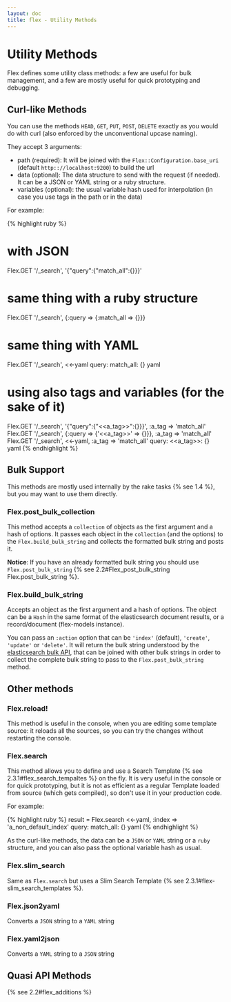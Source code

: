 ```yaml
---
layout: doc
title: flex - Utility Methods
---
```


# Utility Methods

Flex defines some utility class methods: a few are useful for bulk management, and a few are mostly useful for quick prototyping and debugging.


## Curl-like Methods

You can use the methods `HEAD`, `GET`, `PUT`, `POST`, `DELETE` exactly as you would do with curl (also enforced by the unconventional upcase naming).

They accept 3 arguments:

* path (required): It will be joined with the `Flex::Configuration.base_uri` (default `http:://localhost:9200`) to build the url
* data (optional): The data structure to send with the request (if needed). It can be a JSON or YAML string or a ruby structure.
* variables (optional): the usual variable hash used for interpolation (in case you use tags in the path or in the data)

For example:

{% highlight ruby %}
# with JSON
Flex.GET '/_search', '{"query":{"match_all":{}}}'

# same thing with a ruby structure
Flex.GET '/_search', {:query => {:match_all => {}}}

# same thing with YAML
Flex.GET '/_search', <<-yaml
  query:
    match_all: {}
  yaml

# using also tags and variables (for the sake of it)
Flex.GET '/_search', '{"query":{"<<a_tag>>":{}}}', :a_tag => 'match_all'
Flex.GET '/_search',  {:query => {'<<a_tag>>' => {}}}, :a_tag => 'match_all'
Flex.GET '/_search', <<-yaml, :a_tag => 'match_all'
query:
  <<a_tag>>: {}
yaml
{% endhighlight %}

## Bulk Support

This methods are mostly used internally by the rake tasks {% see 1.4 %}, but you may want to use them directly.

### Flex.post_bulk_collection

This method accepts a `collection` of objects as the first argument and a hash of options. It passes each object in the `collection` (and the options) to the `Flex.build_bulk_string` and collects the formatted bulk string and posts it.

**Notice**: If you have an already formatted bulk string you should use `Flex.post_bulk_string` {% see 2.2#Flex_post_bulk_string Flex.post_bulk_string %}.

### Flex.build_bulk_string

Accepts an object as the first argument and a hash of options. The object can be a `Hash` in the same format of the elasticsearch document results, or a record/document (flex-models instance).

 You can pass an `:action` option that can be `'index'` (default), `'create'`, `'update'` or `'delete'`. It will return the bulk string understood by the [elasticsearch bulk API](http://www.elasticsearch.org/guide/reference/api/bulk/), that can be joined with other bulk strings in order to collect the complete bulk string to pass to the `Flex.post_bulk_string` method.

## Other methods

### Flex.reload!

This method is useful in the console, when you are editing some template source: it reloads all the sources, so you can try the changes without restarting the console.

### Flex.search

This method allows you to define and use a Search Template {% see 2.3.1#flex_search_tempaltes %} on the fly. It is very useful in the console or for quick prototyping, but it is not as efficient as a regular Template loaded from source (which gets compiled), so don't use it in your production code.

For example:

{% highlight ruby %}
result = Flex.search <<-yaml, :index => 'a_non_default_index'
           query:
             match_all: {}
         yaml
{% endhighlight %}

As the curl-like methods, the data can be a `JSON` or `YAML` string or a `ruby` structure, and you can also pass the optional variable hash as usual.

### Flex.slim_search

Same as `Flex.search` but uses a Slim Search Template {% see 2.3.1#flex-slim_search_templates %}.

### Flex.json2yaml

Converts a `JSON` string to a `YAML` string

### Flex.yaml2json

Converts a `YAML` string to a `JSON` string

## Quasi API Methods

{% see 2.2#flex_additions %}


